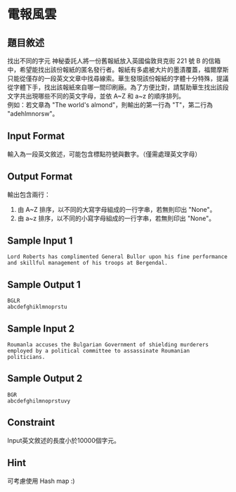 # 電報風雲
## 題目敘述
找出不同的字元
神秘委託人將一份舊報紙放入英國倫敦貝克街 221 號 B 的信箱中，希望能找出該份報紙的匿名發行者。報紙有多處被大片的墨漬覆蓋，福爾摩斯只能從僅存的一段英文文章中找尋線索。華生發現該份報紙的字體十分特殊，提議從字體下手，找出該報紙來自哪一間印刷廠。為了方便比對，請幫助華生找出該段文字共出現哪些不同的英文字母，並依 A~Z 和 a~z 的順序排列。<br>
例如：若文章為 "The world's almond"，則輸出的第一行為 "T"，第二行為 "adehlmnorsw"。
## Input Format
輸入為一段英文敘述，可能包含標點符號與數字。（僅需處理英文字母）
## Output Format
輸出包含兩行：
1. 由 A~Z 排序，以不同的大寫字母組成的一行字串，若無則印出 "None"。
2. 由 a~z 排序，以不同的小寫字母組成的一行字串，若無則印出 "None"。
## Sample Input 1
```
Lord Roberts has complimented General Bullor upon his fine performance and skillful management of his troops at Bergendal.
```
## Sample Output 1
```
BGLR
abcdefghiklmnoprstu
```

## Sample Input 2
```
Roumanla accuses the Bulgarian Government of shielding murderers employed by a political committee to assassinate Roumanian politicians.
```
## Sample Output 2
```
BGR
abcdefghilmnoprstuvy
```

## Constraint
Input英文敘述的長度小於10000個字元。
## Hint
可考慮使用 Hash map :)